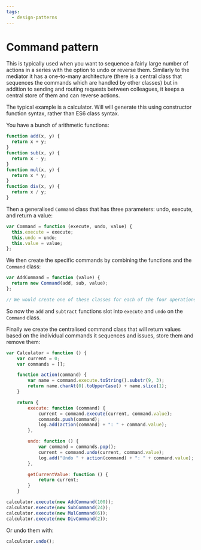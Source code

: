 ```yaml
---
tags:
  - design-patterns
---
```


# Command pattern

This is typically used when you want to sequence a fairly large number of
actions in a series with the option to undo or reverse them. Similarly to the
mediator it has a one-to-many architecture (there is a central class that
sequences the commands which are handled by other classes) but in addition to
sending and routing requests between colleagues, it keeps a central store of
them and can reverse actions.

The typical example is a calculator. Will will generate this using constructor
function syntax, rather than ES6 class syntax.

You have a bunch of arithmetic functions:

```jsx
function add(x, y) {
  return x + y;
}
function sub(x, y) {
  return x - y;
}
function mul(x, y) {
  return x * y;
}
function div(x, y) {
  return x / y;
}
```

Then a generalised `Command` class that has three parameters: undo, execute, and
return a value:

```jsx
var Command = function (execute, undo, value) {
  this.execute = execute;
  this.undo = undo;
  this.value = value;
};
```

We then create the specific commands by combining the functions and the
`Command` class:

```jsx
var AddCommand = function (value) {
  return new Command(add, sub, value);
};

// We would create one of these classes for each of the four operations
```

So now the `add` and `subtract` functions slot into `execute` and `undo` on the
`Command` class.

Finally we create the centralised command class that will return values based on
the individual commands it sequences and issues, store them and remove them:

```jsx
var Calculator = function () {
    var current = 0;
    var commands = [];

    function action(command) {
        var name = command.execute.toString().substr(9, 3);
        return name.charAt(0).toUpperCase() + name.slice(1);
    }

    return {
        execute: function (command) {
            current = command.execute(current, command.value);
            commands.push(command);
            log.add(action(command) + ": " + command.value);
        },

        undo: function () {
            var command = commands.pop();
            current = command.undo(current, command.value);
            log.add("Undo " + action(command) + ": " + command.value);
        },

        getCurrentValue: function () {
            return current;
        }
    }
```

```jsx
calculator.execute(new AddCommand(100));
calculator.execute(new SubCommand(24));
calculator.execute(new MulCommand(6));
calculator.execute(new DivCommand(2));
```

Or undo them with:

```jsx
calculator.undo();
```
